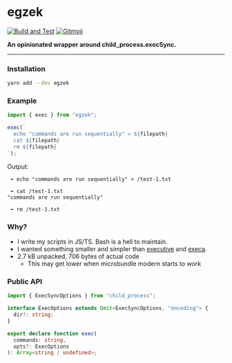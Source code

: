 # egzek

[![Build and Test](https://github.com/hasparus/egzek/workflows/Build%20and%20Test/badge.svg)](https://github.com/hasparus/egzek/actions?query=workflow%3A%22Build+and+Test%22)
[![Gitmoji](https://img.shields.io/badge/gitmoji-%20😜%20😍-FFDD67.svg?style=flat-square)](https://gitmoji.carloscuesta.me/)


**An opinionated wrapper around child_process.execSync.**

---

### Installation

```sh
yarn add --dev egzek
```

### Example

```ts
import { exec } from "egzek";

exec(`
  echo "commands are run sequentially" > ${filepath}
  cat ${filepath}
  rm ${filepath}
`);
```

Output:

```
 ➡ echo "commands are run sequentially" > /test-1.txt

 ➡ cat /test-1.txt
"commands are run sequentially"

 ➡ rm /test-1.txt
```

### Why?

- I write my scripts in JS/TS. Bash is a hell to maintain.
- I wanted something smaller and simpler than [executive](https://www.npmjs.com/package/executive) and [execa](https://www.npmjs.com/package/execa).
- 2.7 kB unpacked, 706 bytes of actual code
  - This may get lower when microbundle modern starts to work

### Public API

```ts
import { ExecSyncOptions } from "child_process";

interface ExecOptions extends Omit<ExecSyncOptions, "encoding"> {
  dir?: string;
}

export declare function exec(
  commands: string,
  opts?: ExecOptions
): Array<string | undefined>;
```
